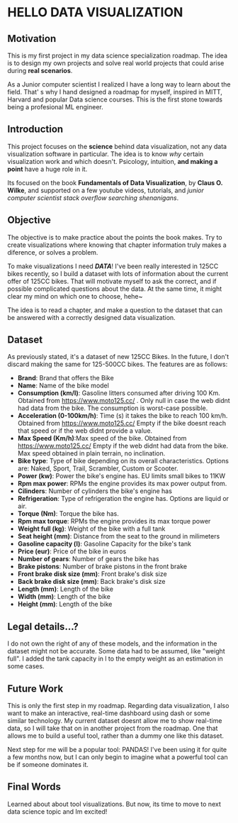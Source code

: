 # HELLO DATA VISUALIZATION 

## Motivation
This is my first project in my data science specialization roadmap. The idea is to design my own projects and solve real world projects that could arise during **real scenarios**. 

As a Junior computer scientist I realized I have a long way to learn about the field. That' s why I hand designed a roadmap for myself, inspired in MITT, Harvard and popular Data science courses. This is the first stone towards being a profesional ML engineer. 

## Introduction

This project focuses on the **science** behind data visualization, not any data visualization software in particular. The idea is to know *why* certain visualization work and which doesn't. Psicology, intuition, **and making a point** have a huge role in it.

Its focused on the book **Fundamentals of Data Visualization**, by **Claus O. Wilke**, and supported on a few youtube videos, tutorials, and *junior computer scientist stack overflow searching shenanigans*.

## Objective

The objective is to make practice about the points the book makes. Try to create visualizations where knowing that chapter information truly makes a diference, or solves a problem. 

To make visualizations I need ***DATA***! I've been really interested in 125CC bikes recently, so I build a dataset with lots of information about the current offer of 125CC bikes. That will motivate myself to ask the correct, and if possible complicated questions about the data. At the same time, it might clear my mind on which one to choose, hehe~

The idea is to read a chapter, and make a question to the dataset that can be answered with a correctly designed data visualization. 

## Dataset
As previously stated, it's a dataset of new 125CC Bikes. In the future, I don't discard making the same for 125-500CC bikes. The features are as follows:

- **Brand**: Brand that offers the Bike
- **Name**: Name of the bike model
- **Consumption (km/l)**: Gasoline litters consumed after driving 100 Km. Obtained from https://www.moto125.cc/ . Only null in case the web didnt had data from the bike. The consumption is worst-case possible. 
- **Acceleration (0-100km/h)**: Time (s) it takes the bike to reach 100 km/h. Obtained from https://www.moto125.cc/ Empty if the bike doesnt reach that speed or if the web didnt provide a value. 
- **Max Speed (Km/h)**:Max speed of the bike. Obtained from https://www.moto125.cc/ Empty if the web didnt had data from the bike. Max speed obtained in plain terrain, no inclination. 
- **Bike type**: Type of bike depending on its overall characteristics. Options are: Naked, Sport, Trail, Scrambler, Custom or Scooter. 
- **Power (kw)**: Power the bike's engine has. EU limits small bikes to 11KW
- **Rpm max power**: RPMs the engine provides its max power output from. 
- **Cilinders**: Number of cylinders the bike's engine has
- **Refrigeration**: Type of refrigeration the engine has. Options are liquid or air. 
- **Torque (Nm)**: Torque the bike has. 
- **Rpm max torque**: RPMs the engine provides its max torque power
- **Weight full (kg)**: Weight of the bike with a full tank
- **Seat height (mm)**: Distance from the seat to the ground in milimeters
- **Gasoline capacity (l)**: Gasoline Capacity for the bike's tank 
- **Price (eur)**: Price of the bike in euros
- **Number of gears**: Number of gears the bike has
- **Brake pistons**: Number of brake pistons in the front brake
- **Front brake disk size (mm)**: Front brake's disk size
- **Back brake disk size (mm)**: Back brake's disk size
- **Length (mm)**: Length of the bike
- **Width (mm)**: Length of the bike
- **Height (mm)**: Length of the bike

## Legal details...?
I do not own the right of any of these models, and the information in the dataset might not be accurate. Some data had to be assumed, like "weight full". I added the tank capacity in l to the empty weight as an estimation in some cases.

## Future Work

This is only the first step in my roadmap. Regarding data visualization, I also want to make an interactive, real-time dashboard using dash or some similar technology. My current dataset doesnt allow me to show real-time data, so I will take that on in another project from the roadmap. One that allows me to build a useful tool, rather than a dummy one like this dataset.

Next step for me will be a popular tool: PANDAS! I've been using it for quite a few months now, but I can only begin to imagine what a powerful tool can be if someone dominates it.

## Final Words

Learned about about tool visualizations. But now, its time to move to next data science topic and Im excited! 